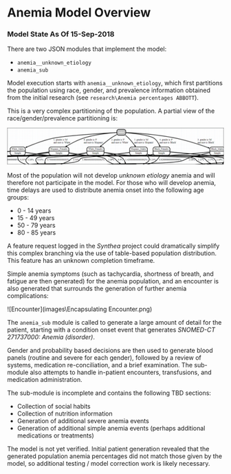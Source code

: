 # Anemia Model Overview

### Model State As Of 15-Sep-2018

There are two JSON modules that implement the model:

* `anemia__unknown_etiology`
* `anemia_sub`

Model execution starts with `anemia__unknown_etiology`, which first partitions the population using race, gender, and prevalence information obtained from the initial research (see `research\Anemia percentages ABBOTT`). 

This is a very complex partitioning of the population.  A partial view of the race/gender/prevalence partitioning is:

![Anemia Partitioning](images\PopBranches.png)

Most of the population will not develop *unknown etiology* anemia and will therefore not participate in the model.  For those who will develop anemia, time delays are used to distribute anemia onset into the following age groups:

* 0 - 14 years
* 15 - 49 years
* 50 - 79 years
* 80 - 85 years

A feature request logged in the *Synthea* project could dramatically simplify this complex branching via the use of table-based population distribution.   This feature has an unknown completion timeframe.

Simple anemia symptoms (such as tachycardia, shortness of breath, and fatigue are then generated) for the anemia population, and an encounter is also generated that surrounds the generation of further anemia complications:

![Encounter](images\Encapsulating Encounter.png)



The `anemia_sub` module is called to generate a large amount of detail for the patient, starting with a condition onset event that generates *SNOMED-CT 271737000: Anemia (disorder)*.

Gender and probability based decisions are then used to generate blood panels (routine and severe for each gender), followed by a review of systems, medication re-conciliation, and a brief examination.  The sub-module also attempts to handle in-patient encounters, transfusions, and medication administration.

The sub-module is incomplete and contains the following TBD sections:

* Collection of social habits
* Collection of nutrition information
* Generation of additional severe anemia events
* Generation of additional simple anemia events (perhaps additional medications or treatments)

The model is not yet verified.  Initial patient generation revealed that the generated population anemia percentages did not match those given by the model, so additional testing / model correction work is likely necessary.